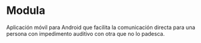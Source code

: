 ﻿Modula
======

Aplicación móvil para Android que facilita la comunicación directa para una persona con impedimento auditivo con otra que no lo padesca.

